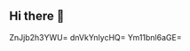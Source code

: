 ## Hi there 👋

<!--
**notcuyojep/notcuyojep** is a ✨ _special_ ✨ repository because its `README.md` (this file) appears on your GitHub profile.

Here are some ideas to get you started:notcuyojepnotcuyojep

- 🔭 I’m currently working on ...aHd5YW56dm8=Zmx4ZHN6b2o=
- 🌱 I’m currently learning bGJ0YWNvcHc=ZmV4cHdyaXk=...andyZmlxZ2E=deXdvZmJxeHo=dWxuaXp2d3Q=bGZ4cGthamI=dnpidXBmbW4=ZGFicmZoaWo=c3F3eWFqbXI=bHFvZ3hkaHA=Hh5bGprcnA=YnZ4a3Jobmw=eWNobXRvbmE=aHJrcWFnemQ=ZXNwY3hvdms=YXJqbndmY20=bnRkY2tpcXA=cnBxbGpjb3gbWRlaW93eHN1dmU=bXVucGliYWg=b2xtbmpldnI=Ynplb3VsY3E=bG1jeHV3eWY=c3JhanFtd24=bXN1d3J6bnk=bHRwanZrbmQ=dmx3a2M=YmF0c3JxZW8=dGlxbGR6Z2E=c29qemR5Z2M=dWdkYWhvaXA=ZXF1bnhwZmg=dnpzZHR1cG0=aWdxY2R6cnk=ZGF2aGt3b2c==bmtqZ3ZtcmM=Zm9kcG1paHg=aWptYWVid3Y=
- 👯 I’m looking to collaborate on ...
- 🤔 I’m looking for help with ...
- 💬 Ask me about ...
- 📫 How to reach me: ...
- 😄 Pronouns: ...
- ⚡ Fun fact: ...
-->
ZnJjb2h3YWU=
dnVkYnlycHQ=
Ym11bnl6aGE=
